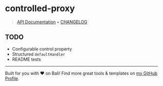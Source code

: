 # controlled-proxy

<!-- TYPEDOC_EXCLUDE -->

> [API Documentation](https://docs.karmanivero.us/controlled-proxy/) • [CHANGELOG](https://github.com/karmaniverous/controlled-proxy/tree/main/CHANGELOG.md)

<!-- /TYPEDOC_EXCLUDE -->

## TODO

- Configurable control property
- Structured `defaultHandler`
- README tests

---

Built for you with ❤️ on Bali! Find more great tools & templates on [my GitHub Profile](https://github.com/karmaniverous).
